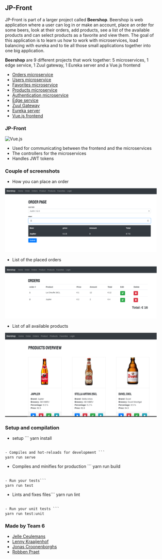 ## JP-Front

JP-Front is part of a larger project called **Beershop**. Beershop is web application where a user can log in or make an account, place an order for some beers, look at their orders, add products, see a list of the available products and can select products as a favorite and view them. The goal of this application is to learn us how to work with microservices, load balancing with eureka and to tie all those small applications together into one big application.

**Beershop** are 9 different projects that work together: 5 microservices, 1 edge service, 1 Zuul gateway, 1 Eureka server and a Vue.js frontend
- [Orders microservice](https://github.com/lennykr/jp-micro-orders)
- [Users microservice](https://github.com/lennykr/jp-micro-users)
- [Favorites microservice](https://github.com/lennykr/jp-micro-favorites)
- [Products microservice](https://github.com/lennykr/jp-micro-products)
- [Authentication microservice](https://github.com/lennykr/jp-micro-authentication)
- [Edge service](https://github.com/lennykr/jp-edge)
- [Zuul Gateway](https://github.com/lennykr/jp-gateway)
- [Eureka server](https://github.com/lennykr/jp-eureka)
- [Vue.js frontend](https://github.com/lennykr/jp-front)

### JP-Front
![Vue.js](https://img.shields.io/badge/Written%20in%20-Vue.js-lightgreen)
- Used for communicating between the frontend and the microservices
- The controllers for the microservices
- Handles JWT tokens

### Couple of screenshots
- How you can place an order

<img src="Screenies/order.PNG" width="500" />

- List of the placed orders

<img src="Screenies/orders.PNG" width="500" />

- List of all available products

<img src="Screenies/productsOverview.png" width="500" />

### Setup and compilation

- setup ```
yarn install
```

- Compiles and hot-reloads for development ```
yarn run serve
```

- Compiles and minifies for production ```
yarn run build
```

- Run your tests```
yarn run test
```

- Lints and fixes files```
yarn run lint
```

- Run your unit tests ```
yarn run test:unit
```

### Made by Team 6
- [Jelle Ceulemans](https://github.com/JelleCeulemans1997)
- [Lenny Kraaijenhof](https://github.com/lennykr)
- [Jonas Croonenborghs](https://github.com/JonasCroonenborghs)
- [Robben Praet](https://github.com/RobbenP)
